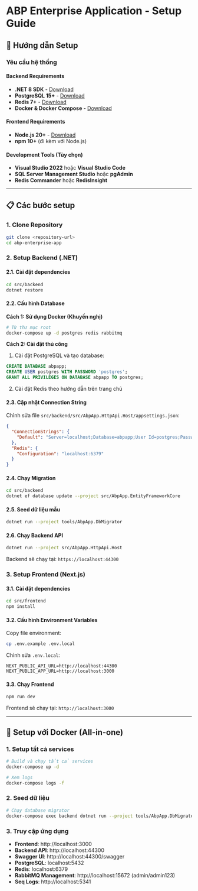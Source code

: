 # ABP Enterprise Application - Setup Guide

## 🚀 Hướng dẫn Setup

### Yêu cầu hệ thống

#### Backend Requirements
- **.NET 8 SDK** - [Download](https://dotnet.microsoft.com/download/dotnet/8.0)
- **PostgreSQL 15+** - [Download](https://www.postgresql.org/download/)
- **Redis 7+** - [Download](https://redis.io/download)
- **Docker & Docker Compose** - [Download](https://docs.docker.com/get-docker/)

#### Frontend Requirements
- **Node.js 20+** - [Download](https://nodejs.org/)
- **npm 10+** (đi kèm với Node.js)

#### Development Tools (Tùy chọn)
- **Visual Studio 2022** hoặc **Visual Studio Code**
- **SQL Server Management Studio** hoặc **pgAdmin**
- **Redis Commander** hoặc **RedisInsight**

---

## 📋 Các bước setup

### 1. Clone Repository

```bash
git clone <repository-url>
cd abp-enterprise-app
```

### 2. Setup Backend (.NET)

#### 2.1. Cài đặt dependencies

```bash
cd src/backend
dotnet restore
```

#### 2.2. Cấu hình Database

**Cách 1: Sử dụng Docker (Khuyến nghị)**

```bash
# Từ thư mục root
docker-compose up -d postgres redis rabbitmq
```

**Cách 2: Cài đặt thủ công**

1. Cài đặt PostgreSQL và tạo database:
```sql
CREATE DATABASE abpapp;
CREATE USER postgres WITH PASSWORD 'postgres';
GRANT ALL PRIVILEGES ON DATABASE abpapp TO postgres;
```

2. Cài đặt Redis theo hướng dẫn trên trang chủ

#### 2.3. Cập nhật Connection String

Chỉnh sửa file `src/backend/src/AbpApp.HttpApi.Host/appsettings.json`:

```json
{
  "ConnectionStrings": {
    "Default": "Server=localhost;Database=abpapp;User Id=postgres;Password=postgres;"
  },
  "Redis": {
    "Configuration": "localhost:6379"
  }
}
```

#### 2.4. Chạy Migration

```bash
cd src/backend
dotnet ef database update --project src/AbpApp.EntityFrameworkCore
```

#### 2.5. Seed dữ liệu mẫu

```bash
dotnet run --project tools/AbpApp.DbMigrator
```

#### 2.6. Chạy Backend API

```bash
dotnet run --project src/AbpApp.HttpApi.Host
```

Backend sẽ chạy tại: `https://localhost:44300`

### 3. Setup Frontend (Next.js)

#### 3.1. Cài đặt dependencies

```bash
cd src/frontend
npm install
```

#### 3.2. Cấu hình Environment Variables

Copy file environment:
```bash
cp .env.example .env.local
```

Chỉnh sửa `.env.local`:
```env
NEXT_PUBLIC_API_URL=http://localhost:44300
NEXT_PUBLIC_APP_URL=http://localhost:3000
```

#### 3.3. Chạy Frontend

```bash
npm run dev
```

Frontend sẽ chạy tại: `http://localhost:3000`

---

## 🐳 Setup với Docker (All-in-one)

### 1. Setup tất cả services

```bash
# Build và chạy tất cả services
docker-compose up -d

# Xem logs
docker-compose logs -f
```

### 2. Seed dữ liệu

```bash
# Chạy database migrator
docker-compose exec backend dotnet run --project tools/AbpApp.DbMigrator
```

### 3. Truy cập ứng dụng

- **Frontend**: http://localhost:3000
- **Backend API**: http://localhost:44300
- **Swagger UI**: http://localhost:44300/swagger
- **PostgreSQL**: localhost:5432
- **Redis**: localhost:6379
- **RabbitMQ Management**: http://localhost:15672 (admin/admin123)
- **Seq Logs**: http://localhost:5341